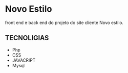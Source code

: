 # Novo Estilo
front end e back end do projeto do site cliente Novo estilo.

## TECNOLIGIAS
  <ul>
    <li>
        Php
    </li>
    <li>
        CSS
    </li>
    <li>
        JAVACRIPT
    </li>
    <li>
        Mysql
    </li>
  </ul>
